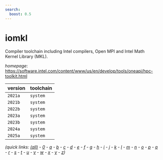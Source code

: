 ```yaml
---
search:
  boost: 0.5
---
```

# iomkl

Compiler toolchain including Intel compilers, Open MPI and Intel Math Kernel Library (MKL).

*homepage*: <https://software.intel.com/content/www/us/en/develop/tools/oneapi/hpc-toolkit.html>

version | toolchain
--------|----------
``2021a`` | ``system``
``2021b`` | ``system``
``2022b`` | ``system``
``2023a`` | ``system``
``2023b`` | ``system``
``2024a`` | ``system``
``2025a`` | ``system``


*(quick links: [(all)](../index.md) - [0](../0/index.md) - [a](../a/index.md) - [b](../b/index.md) - [c](../c/index.md) - [d](../d/index.md) - [e](../e/index.md) - [f](../f/index.md) - [g](../g/index.md) - [h](../h/index.md) - [i](../i/index.md) - [j](../j/index.md) - [k](../k/index.md) - [l](../l/index.md) - [m](../m/index.md) - [n](../n/index.md) - [o](../o/index.md) - [p](../p/index.md) - [q](../q/index.md) - [r](../r/index.md) - [s](../s/index.md) - [t](../t/index.md) - [u](../u/index.md) - [v](../v/index.md) - [w](../w/index.md) - [x](../x/index.md) - [y](../y/index.md) - [z](../z/index.md))*


